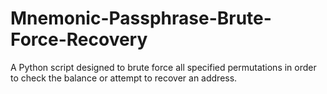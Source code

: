 # Mnemonic-Passphrase-Brute-Force-Recovery
 A Python script designed to brute force all specified permutations in order to check the balance or attempt to recover an address.
